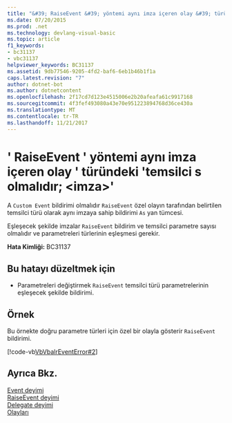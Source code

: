 ```yaml
---
title: "&#39; RaiseEvent &#39; yöntemi aynı imza içeren olay &#39; türündeki &#39;temsilci s olmalıdır; &lt;imza&gt;&#39;"
ms.date: 07/20/2015
ms.prod: .net
ms.technology: devlang-visual-basic
ms.topic: article
f1_keywords:
- bc31137
- vbc31137
helpviewer_keywords: BC31137
ms.assetid: 9db77546-9205-4fd2-baf6-6eb1b46b1f1a
caps.latest.revision: "7"
author: dotnet-bot
ms.author: dotnetcontent
ms.openlocfilehash: 2f17cd7d123e4515006e2b20afeafa61c9917168
ms.sourcegitcommit: 4f3fef493080a43e70e951223894768d36ce430a
ms.translationtype: MT
ms.contentlocale: tr-TR
ms.lasthandoff: 11/21/2017
---
```

# <a name="39raiseevent39-method-must-have-the-same-signature-as-the-containing-event39s-delegate-type-39ltsignaturegt39"></a>&#39; RaiseEvent &#39; yöntemi aynı imza içeren olay &#39; türündeki &#39;temsilci s olmalıdır; &lt;imza&gt;&#39;
A `Custom Event` bildirimi olmalıdır `RaiseEvent` özel olayın tarafından belirtilen temsilci türü olarak aynı imzaya sahip bildirimi `As` yan tümcesi.  
  
 Eşleşecek şekilde imzalar `RaiseEvent` bildirim ve temsilci parametre sayısı olmalıdır ve parametreleri türlerinin eşleşmesi gerekir.  
  
 **Hata Kimliği:** BC31137  
  
## <a name="to-correct-this-error"></a>Bu hatayı düzeltmek için  
  
-   Parametreleri değiştirmek `RaiseEvent` temsilci türü parametrelerinin eşleşecek şekilde bildirimi.  
  
## <a name="example"></a>Örnek  
 Bu örnekte doğru parametre türleri için özel bir olayla gösterir `RaiseEvent` bildirimi.  
  
 [!code-vb[VbVbalrEventError#2](../../visual-basic/language-reference/error-messages/codesnippet/VisualBasic/bc31137_1.vb)]  
  
## <a name="see-also"></a>Ayrıca Bkz.  
 [Event deyimi](../../visual-basic/language-reference/statements/event-statement.md)  
 [RaiseEvent deyimi](~/docs/visual-basic/language-reference/statements/raiseevent-statement.md)  
 [Delegate deyimi](../../visual-basic/language-reference/statements/delegate-statement.md)  
 [Olayları](../../visual-basic/programming-guide/language-features/events/index.md)
